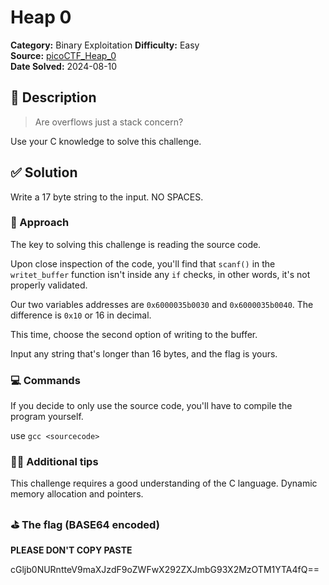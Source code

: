 # Heap 0

**Category:** Binary Exploitation **Difficulty:** Easy  
**Source:** [picoCTF_Heap_0](https://play.picoctf.org/practice/challenge/438)  
**Date Solved:** 2024-08-10

## 📁 Description

> Are overflows just a stack concern?

Use your C knowledge to solve this challenge.

## ✅ Solution

Write a 17 byte string to the input. NO SPACES.

### 🧠 Approach

The key to solving this challenge is reading the source code.

Upon close inspection of the code, you'll find that `scanf()` in the
`writet_buffer` function isn't inside any `if` checks, in other words, it's not
properly validated.

Our two variables addresses are `0x6000035b0030` and `0x6000035b0040`. The
difference is `0x10` or 16 in decimal.

This time, choose the second option of writing to the buffer.

Input any string that's longer than 16 bytes, and the flag is yours.

### 💻 Commands

If you decide to only use the source code, you'll have to compile the program
yourself.

use `gcc <sourcecode>`

### ✌🏾 Additional tips

This challenge requires a good understanding of the C language. Dynamic memory
allocation and pointers.

### ⛳️ The flag (BASE64 encoded)

**PLEASE DON'T COPY PASTE**

cGljb0NURntteV9maXJzdF9oZWFwX292ZXJmbG93X2MzOTM1YTA4fQ==
